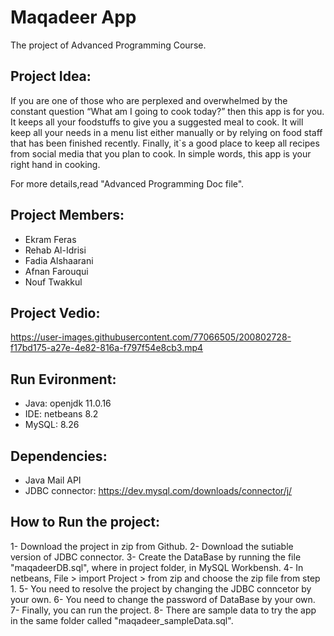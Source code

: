 # Maqadeer App
The project of Advanced Programming Course.

## Project Idea:
If you are one of those who are perplexed and overwhelmed by the constant question “What am I going to cook today?” then this app is for you.
It keeps all your foodstuffs to give you a suggested meal to cook. It will keep all your needs in a menu list either manually or by relying on food staff that has been finished recently. Finally, it`s a good place to keep all recipes from social media that you plan to cook. In simple words, this app is your right hand in cooking.

For more details,read "Advanced Programming Doc file".


## Project Members: 
- Ekram Feras
- Rehab Al-Idrisi  
- Fadia Alshaarani
- Afnan Farouqui
- Nouf Twakkul

## Project Vedio:



https://user-images.githubusercontent.com/77066505/200802728-f17bd175-a27e-4e82-816a-f797f54e8cb3.mp4




## Run Evironment: 
- Java: openjdk 11.0.16
- IDE: netbeans 8.2
- MySQL: 8.26


## Dependencies: 
- Java Mail API 
- JDBC connector: https://dev.mysql.com/downloads/connector/j/

## How to Run the project: 
1- Download the project in zip from Github.
2- Download the sutiable version of JDBC connector.
3- Create the DataBase by running the file "maqadeerDB.sql", where in project folder, in MySQL Workbensh.
4- In netbeans, File > import Project > from zip and choose the zip file from step 1.
5- You need to resolve the project by changing the JDBC conncetor by your own.
6- You need to change the password of DataBase by your own.
7- Finally, you can run the project.
8- There are sample data to try the app in the same folder called "maqadeer_sampleData.sql".


